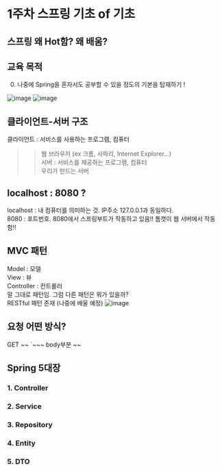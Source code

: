 # 1주차 스프링 기초 of 기초

## 스프링 왜 Hot함? 왜 배움?

## 교육 목적
0. 나중에 Spring을 혼자서도 공부할 수 있을 정도의 기본을 탑재하기 !

![image](https://github.com/fanta4715/2023-fall-spring-bootcamp/assets/112597963/fd29f820-5e60-4696-b604-e5164d59cd96)
![image](https://github.com/fanta4715/2023-fall-spring-bootcamp/assets/112597963/f5c56cff-f852-49a7-ab3c-28eed00e2321)

## 클라이언트-서버 구조
클라이언트 : 서비스를 사용하는 프로그램, 컴퓨터 <br>
 >> 웹 브라우저 (ex 크롬, 사파리, Internet Explorer...)<br>
서버 : 서비스를 제공하는 프로그램, 컴퓨터 <br>
 >> 우리가 만드는 서버 <br>

## localhost : 8080 ?
localhost : 내 컴퓨터를 의미하는 것. IP주소 127.0.0.1과 동일하다.<br>
8080 : 포트번호. 8080에서 스프링부트가 작동하고 있음!! 톰캣이 웹 서버에서 작동함!! <br>

## MVC 패턴

Model : 모델 <br>
View : 뷰 <br>
Controller : 컨트롤러 <br>
말 그대로 패턴임. 그럼 다른 패턴은 뭐가 있을까?
<br> RESTful 패턴 존재 (나중에 배울 예정)
![image](https://github.com/fanta4715/2023-fall-spring-bootcamp/assets/112597963/83943bf0-dfe4-444e-9e39-08e0a5024f67)

## 요청 어떤 방식?
GET ~~ `~~~
body부분 ~~

## Spring 5대장
### 1. Controller

### 2. Service

### 3. Repository

### 4. Entity

### 5. DTO

